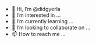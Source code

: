 - 👋 Hi, I’m @didgyerla
- 👀 I’m interested in ...
- 🌱 I’m currently learning ...
- 💞️ I’m looking to collaborate on ...
- 📫 How to reach me ...

<!---
didgyerla/didgyerla is a ✨ special ✨ repository because its `README.md` (this file) appears on your GitHub profile.
You can click the Preview link to take a look at your changes.
--->
